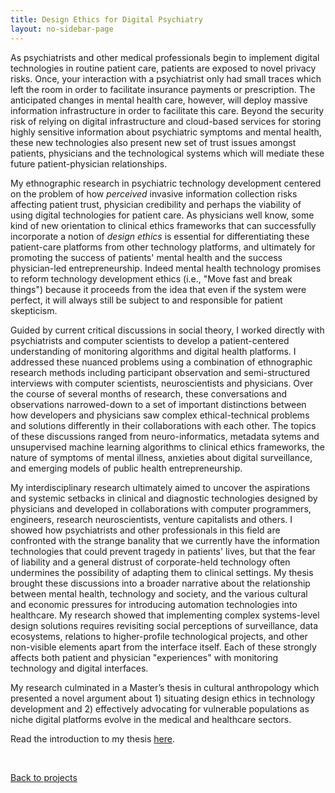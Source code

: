 ```yaml
---
title: Design Ethics for Digital Psychiatry
layout: no-sidebar-page
---
```


As psychiatrists and other medical professionals begin to implement digital technologies in routine patient care, patients are exposed to novel privacy risks. Once, your interaction with a psychiatrist only had small traces which left the room in order to facilitate insurance payments or prescription. The anticipated changes in mental health care, however, will deploy massive information infrastructure in order to facilitate this care. Beyond the security risk of relying on digital infrastructure and cloud-based services for storing highly sensitive information about psychiatric symptoms and mental health, these new technologies also present new set of trust issues amongst patients, physicians and the technological systems which will mediate these future patient-physician relationships.

My ethnographic research in psychiatric technology development centered on the problem of how _perceived_ invasive information collection risks affecting patient trust, physician credibility and perhaps the viability of using digital technologies for patient care. As physicians well know, some kind of new orientation to clinical ethics frameworks that can successfully incorporate a notion of *design ethics* is essential for differentiating these patient-care platforms from other technology platforms, and ultimately for promoting the success of patients' mental health and the success physician-led entrepreneurship. Indeed mental health technology promises to reform technology development ethics (i.e., "Move fast and break things") because it proceeds from the idea that even if the system were perfect, it will always still be subject to and responsible for patient skepticism.

Guided by current critical discussions in social theory, I worked directly with psychiatrists and computer scientists to develop a patient-centered understanding of monitoring algorithms and digital health platforms. I addressed these nuanced problems using a combination of ethnographic research methods including participant observation and semi-structured interviews with computer scientists, neuroscientists and physicians. Over the course of several months of research, these conversations and observations narrowed-down to a set of important distinctions between how developers and physicians saw complex ethical-technical problems and solutions differently in their collaborations with each other. The topics of these discussions ranged from neuro-informatics, metadata sytems and unsupervised machine learning algorithms to clinical ethics frameworks, the nature of symptoms of mental illness, anxieties about digital surveillance, and emerging models of public health entrepreneurship.

My interdisciplinary research ultimately aimed to uncover the aspirations and systemic setbacks in clinical and diagnostic technologies designed by physicians and developed in collaborations with computer programmers, engineers, research neuroscientists, venture capitalists and others. I showed how psychiatrists and other professionals in this field are confronted with the strange banality that we currently have the information technologies that could prevent tragedy in patients' lives, but that the fear of liability and a general distrust of corporate-held technology often undermines the possibility of adapting them to clinical settings. My thesis brought these discussions into a broader narrative about the relationship between mental health, technology and society, and the various cultural and economic pressures for introducing automation technologies into healthcare. My research showed that implementing complex systems-level design solutions requires revisiting social perceptions of surveillance, data ecosystems, relations to higher-profile technological projects, and other non-visible elements apart from the interface itself. Each of these strongly affects both patient and physician "experiences" with monitoring technology and digital interfaces.

My research culminated in a Master’s thesis in cultural anthropology which presented a novel argument about 1) situating design ethics in technology development and 2) effectively advocating for vulnerable populations as niche digital platforms evolve in the medical and healthcare sectors.

Read the introduction to my thesis [here](/assets/bailey_writing_sample_MA_3-11-18.pdf).

<br>

[Back to projects](../)
